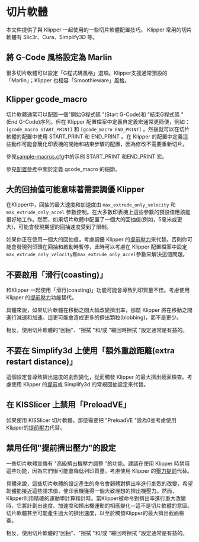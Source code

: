 # 切片軟體

本文件提供了與 Klipper 一起使用的一些切片軟體配置技巧。 Klipper 常用的切片軟體有 Slic3r、Cura、Simplify3D 等。

## 將 G-Code 風格設定為 Marlin

很多切片軟體可以設定「G程式碼風格」選項。Klipper支援通常預設的「Marlin」；Klipper 也相容「Smoothieware」風格。

## Klipper gcode_macro

切片軟體通常可以配置一個"開始G程式碼 "(Start G-Code)和 "結束G程式碼 "(End G-Code)序列。但在 Klipper 配置檔案中定義自定義宏通常更簡便，例如：`[gcode_macro START_PRINT]` 和 `[gcode_macro END_PRINT]` 。然後就可以在切片軟體的配置中使用 START_PRINT 和 END_PRINT 。在 Klipper 的配置中定義這些動作可能會簡化印表機的開始和結束步驟的配置，因為修改不需要重新切片。

參見[sample-macros.cfg](../config/sample-macros.cfg)中的示例 START_PRINT 和END_PRINT 宏。

參見[配置參考](Config_Reference.md#gcode_macro)中關於定義 gcode_macro 的細節。

## 大的回抽值可能意味著需要調優 Klipper

在Klipper中，回抽的最大速度和加速度由 `max_extrude_only_velocity` 和 `max_extrude_only_accel` 參數控制。在大多數印表機上這些參數的預設值應該能很好地工作。然而，如果切片軟體中配置了一個大的回抽值(例如，5毫米或更大)，可能會發現期望的回抽速度受到了限制。

如果你正在使用一個大的回抽值，考慮調優 Klipper 的[提前壓力](Pressure_Advance.md)來代替。否則你可能會發現列印頭在回抽和啟動時暫停，此時可以考慮在 Klipper 配置檔案中設定`max_extrude_only_velocity`和`max_extrude_only_accel`參數來解決這個問題。

## 不要啟用「滑行(coasting)」

和Klipper 一起使用「滑行(coasting)」功能可能會導致列印質量不佳。考慮使用 Klipper 的[提前壓力](Pressure_Advance.md)功能替代。

具體來說，如果切片軟體在移動之間大幅改變擠出率，那麼 Klipper 將在移動之間進行減速和加速。這更可能會造成更多的擠出顆粒(blobbing)，而不是更少。

相反，使用切片軟體的"回抽"、"擦拭 "和/或 "縮回時擦拭 "設定通常是有益的。

## 不要在 Simplify3d 上使用「額外重啟距離(extra restart distance)」

這個設定會導致擠出速度的劇烈變化，從而觸發 Klipper 的最大擠出截面檢查。考慮使用 Klipper 的[提前](Pressure_Advance.md)或 Simplify3d 的常規回抽設定來代替。

## 在 KISSlicer 上禁用「PreloadVE」

如果使用 KISSlicer 切片軟體，那麼需要把 "PreloadVE "設為0並考慮使用Klipper的[提前壓力](Pressure_Advance.md)代替。

## 禁用任何"提前擠出壓力"的設定

一些切片軟體宣傳有 "高級擠出機壓力調整 "的功能。建議在使用 Klipper 時禁用這些功能，因為它們很可能會降低列印質量。考慮使用 Klipper 的[壓力提前](Pressure_Advance.md)代替。

具體來說，這些切片軟體的設定產生的命令會韌體對擠出率進行劇烈的改變，希望韌體能接近這些請求值，使印表機獲得一個大致理想的擠出機壓力。然而，Klipper利用精確的運動學計算和計時。當Klipper被命令對擠出率進行重大改變時，它將計劃出速度、加速度和擠出機運動的相應變化--這不是切片軟體的意圖。切片軟體甚至可能產生過大的擠出速度，以至於觸發Klipper的最大擠出截面檢查。

相反，使用切片軟體的"回抽"、"擦拭 "和/或 "縮回時擦拭 "設定通常是有益的。

